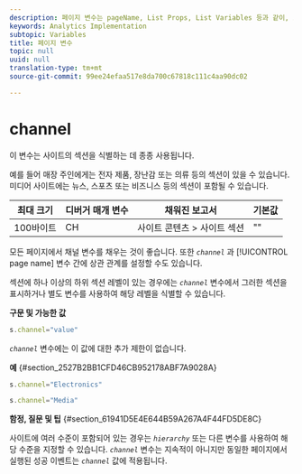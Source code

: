 ```yaml
---
description: 페이지 변수는 pageName, List Props, List Variables 등과 같이, 보고서를 직접 채웁니다.
keywords: Analytics Implementation
subtopic: Variables
title: 페이지 변수
topic: null
uuid: null
translation-type: tm+mt
source-git-commit: 99ee24efaa517e8da700c67818c111c4aa90dc02

---
```



# channel

이 변수는 사이트의 섹션을 식별하는 데 종종 사용됩니다.


<!-- 

channel.xml

 -->

예를 들어 매장 주인에게는 전자 제품, 장난감 또는 의류 등의 섹션이 있을 수 있습니다. 미디어 사이트에는 뉴스, 스포츠 또는 비즈니스 등의 섹션이 포함될 수 있습니다.

| 최대 크기 | 디버거 매개 변수 | 채워진 보고서 | 기본값 |
|---|---|---|---|
| 100바이트 | CH | 사이트 콘텐츠 &gt; 사이트 섹션 | "" |

모든 페이지에서 채널 변수를 채우는 것이 좋습니다. 또한 *`channel`* 과 [!UICONTROL page name] 변수 간에 상관 관계를 설정할 수도 있습니다.

섹션에 하나 이상의 하위 섹션 레벨이 있는 경우에는 *`channel`* 변수에서 그러한 섹션을 표시하거나 별도 변수를 사용하여 해당 레벨을 식별할 수 있습니다.

**구문 및 가능한 값**

```js
s.channel="value"
```

*`channel`* 변수에는 이 값에 대한 추가 제한이 없습니다.

**예** {#section_2527B2BB1CFD46CB952178ABF7A9028A}

```js
s.channel="Electronics"
```

```js
s.channel="Media"
```

**함정, 질문 및 팁** {#section_61941D5E4E644B59A267A4F44FD5DE8C}

사이트에 여러 수준이 포함되어 있는 경우는 *`hierarchy`* 또는 다른 변수를 사용하여 해당 수준을 지정할 수 있습니다. *`channel`* 변수는 지속적이 아니지만 동일한 페이지에서 실행된 성공 이벤트는 *`channel`* 값에 적용됩니다.
